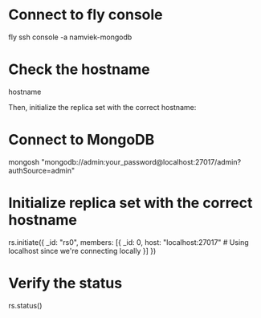# Connect to fly console
fly ssh console -a namviek-mongodb

# Check the hostname
hostname


Then, initialize the replica set with the correct hostname:

# Connect to MongoDB
mongosh "mongodb://admin:your_password@localhost:27017/admin?authSource=admin"

# Initialize replica set with the correct hostname
rs.initiate({
  _id: "rs0",
  members: [{
    _id: 0,
    host: "localhost:27017"  # Using localhost since we're connecting locally
  }]
})

# Verify the status
rs.status()
